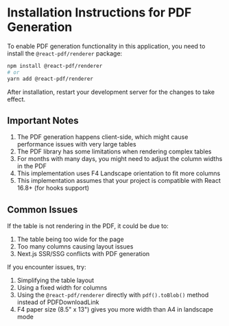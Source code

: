 # Installation Instructions for PDF Generation

To enable PDF generation functionality in this application, you need to install the `@react-pdf/renderer` package:

```bash
npm install @react-pdf/renderer
# or
yarn add @react-pdf/renderer
```

After installation, restart your development server for the changes to take effect.

## Important Notes

1. The PDF generation happens client-side, which might cause performance issues with very large tables
2. The PDF library has some limitations when rendering complex tables
3. For months with many days, you might need to adjust the column widths in the PDF 
4. This implementation uses F4 Landscape orientation to fit more columns
5. This implementation assumes that your project is compatible with React 16.8+ (for hooks support)

## Common Issues

If the table is not rendering in the PDF, it could be due to:

1. The table being too wide for the page
2. Too many columns causing layout issues
3. Next.js SSR/SSG conflicts with PDF generation

If you encounter issues, try:

1. Simplifying the table layout
2. Using a fixed width for columns
3. Using the `@react-pdf/renderer` directly with `pdf().toBlob()` method instead of PDFDownloadLink
4. F4 paper size (8.5" x 13") gives you more width than A4 in landscape mode
